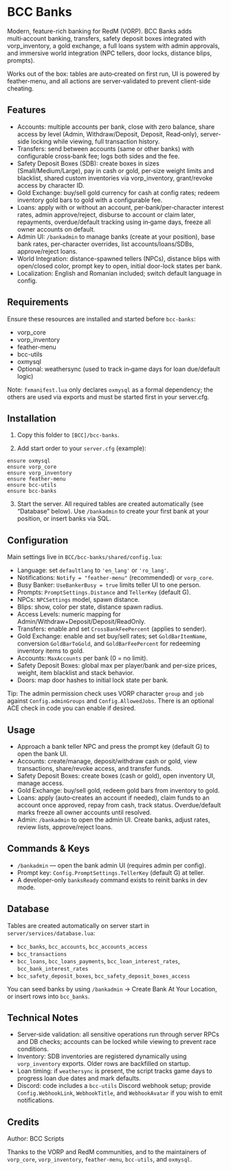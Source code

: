 # BCC Banks

Modern, feature-rich banking for RedM (VORP). BCC Banks adds multi‑account banking, transfers, safety deposit boxes integrated with vorp_inventory, a gold exchange, a full loans system with admin approvals, and immersive world integration (NPC tellers, door locks, distance blips, prompts).

Works out of the box: tables are auto‑created on first run, UI is powered by feather-menu, and all actions are server‑validated to prevent client-side cheating.

## Features

- Accounts: multiple accounts per bank, close with zero balance, share access by level (Admin, Withdraw/Deposit, Deposit, Read‑only), server-side locking while viewing, full transaction history.
- Transfers: send between accounts (same or other banks) with configurable cross‑bank fee; logs both sides and the fee.
- Safety Deposit Boxes (SDB): create boxes in sizes (Small/Medium/Large), pay in cash or gold, per‑size weight limits and blacklist, shared custom inventories via vorp_inventory, grant/revoke access by character ID.
- Gold Exchange: buy/sell gold currency for cash at config rates; redeem inventory gold bars to gold with a configurable fee.
- Loans: apply with or without an account, per‑bank/per‑character interest rates, admin approve/reject, disburse to account or claim later, repayments, overdue/default tracking using in‑game days, freeze all owner accounts on default.
- Admin UI: `/bankadmin` to manage banks (create at your position), base bank rates, per‑character overrides, list accounts/loans/SDBs, approve/reject loans.
- World Integration: distance-spawned tellers (NPCs), distance blips with open/closed color, prompt key to open, initial door-lock states per bank.
- Localization: English and Romanian included; switch default language in config.

## Requirements

Ensure these resources are installed and started before `bcc-banks`:

- vorp_core
- vorp_inventory
- feather-menu
- bcc-utils
- oxmysql
- Optional: weathersync (used to track in‑game days for loan due/default logic)

Note: `fxmanifest.lua` only declares `oxmysql` as a formal dependency; the others are used via exports and must be started first in your server.cfg.

## Installation

1) Copy this folder to `[BCC]/bcc-banks`.

2) Add start order to your `server.cfg` (example):

```
ensure oxmysql
ensure vorp_core
ensure vorp_inventory
ensure feather-menu
ensure bcc-utils
ensure bcc-banks
```

3) Start the server. All required tables are created automatically (see “Database” below). Use `/bankadmin` to create your first bank at your position, or insert banks via SQL.

## Configuration

Main settings live in `BCC/bcc-banks/shared/config.lua`:

- Language: set `defaultlang` to `'en_lang'` or `'ro_lang'`.
- Notifications: `Notify = "feather-menu"` (recommended) or `vorp_core`.
- Busy Banker: `UseBankerBusy = true` limits teller UI to one person.
- Prompts: `PromptSettings.Distance` and `TellerKey` (default G).
- NPCs: `NPCSettings` model, spawn distance.
- Blips: show, color per state, distance spawn radius.
- Access Levels: numeric mapping for Admin/Withdraw+Deposit/Deposit/ReadOnly.
- Transfers: enable and set `CrossBankFeePercent` (applies to sender).
- Gold Exchange: enable and set buy/sell rates; set `GoldBarItemName`, conversion `GoldBarToGold`, and `GoldBarFeePercent` for redeeming inventory items to gold.
- Accounts: `MaxAccounts` per bank (0 = no limit).
- Safety Deposit Boxes: global max per player/bank and per‑size prices, weight, item blacklist and stack behavior.
- Doors: map door hashes to initial lock state per bank.

Tip: The admin permission check uses VORP character `group` and `job` against `Config.adminGroups` and `Config.AllowedJobs`. There is an optional ACE check in code you can enable if desired.

## Usage

- Approach a bank teller NPC and press the prompt key (default G) to open the bank UI.
- Accounts: create/manage, deposit/withdraw cash or gold, view transactions, share/revoke access, and transfer funds.
- Safety Deposit Boxes: create boxes (cash or gold), open inventory UI, manage access.
- Gold Exchange: buy/sell gold, redeem gold bars from inventory to gold.
- Loans: apply (auto‑creates an account if needed), claim funds to an account once approved, repay from cash, track status. Overdue/default marks freeze all owner accounts until resolved.
- Admin: `/bankadmin` to open the admin UI. Create banks, adjust rates, review lists, approve/reject loans.

## Commands & Keys

- `/bankadmin` — open the bank admin UI (requires admin per config).
- Prompt key: `Config.PromptSettings.TellerKey` (default G) at teller.
- A developer-only `banksReady` command exists to reinit banks in dev mode.

## Database

Tables are created automatically on server start in `server/services/database.lua`:

- `bcc_banks`, `bcc_accounts`, `bcc_accounts_access`
- `bcc_transactions`
- `bcc_loans`, `bcc_loans_payments`, `bcc_loan_interest_rates`, `bcc_bank_interest_rates`
- `bcc_safety_deposit_boxes`, `bcc_safety_deposit_boxes_access`

You can seed banks by using `/bankadmin` → Create Bank At Your Location, or insert rows into `bcc_banks`.

## Technical Notes

- Server‑side validation: all sensitive operations run through server RPCs and DB checks; accounts can be locked while viewing to prevent race conditions.
- Inventory: SDB inventories are registered dynamically using `vorp_inventory` exports. Older rows are backfilled on startup.
- Loan timing: if `weathersync` is present, the script tracks game days to progress loan due dates and mark defaults.
- Discord: code includes a `bcc-utils` Discord webhook setup; provide `Config.WebhookLink`, `WebhookTitle`, and `WebhookAvatar` if you wish to emit notifications.

## Credits

Author: BCC Scripts

Thanks to the VORP and RedM communities, and to the maintainers of `vorp_core`, `vorp_inventory`, `feather-menu`, `bcc-utils`, and `oxmysql`.

